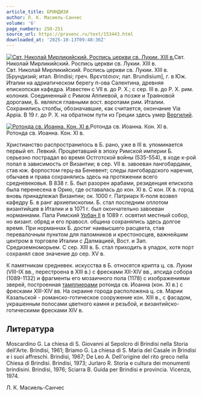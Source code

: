 ```yaml
---
article_title: БРИНДИЗИ
author: Л. К. Масиель-Санчес
volume: '6'
page_numbers: 250-251
source_url: https://pravenc.ru/text/153443.html
downloaded_at: '2025-10-13T09:48:36Z'
---
```


[![Свт. Николай Мирликийский. Роспись церкви св. Лукии. XIII в.](https://pravenc.ru/data/864/460/1234/i200.jpg "Кликните для увеличения картинки")](https://pravenc.ru/data/864/460/1234/i400.jpg)Свт. Николай Мирликийский. Роспись церкви св. Лукии. XIII в.  
Свт. Николай Мирликийский. Роспись церкви св. Лукии. XIII в.[Брундизий; итал. Brindisi; греч. Βρεντέσιον; лат. Brundisium], г. в Юж. Италии на адриатическом берегу п-ова Салентина, древняя епископская кафедра. Известен с VII в. до Р. Х.; с сер. III в. до Р. Х. рим. колония. Соединенный с Римом Аппиевой, а позже и Траяновой дорогами, Б. являлся главными вост. воротами рим. Италии. Сохранились столбы, обозначавшие, как считается, окончание Via Appia. В 19 г. до Р. Х. на обратном пути из Греции здесь умер [Вергилий](https://pravenc.ru/text/Вергилий.html).

[![Ротонда св. Иоанна. Кон. XI в.](https://pravenc.ru/data/746/460/1234/i200.jpg "Кликните для увеличения картинки")](https://pravenc.ru/data/746/460/1234/i400.jpg)Ротонда св. Иоанна. Кон. XI в.  
Ротонда св. Иоанна. Кон. XI в.

Христианство распространилось в Б. рано, уже в III в. упоминается первый еп. Левкий. Процветавший в эпоху Римской империи Б. серьезно пострадал во время Остготской войны (535-554), в ходе к-рой попал в зависимость от Византии; в сер. VII в. завоеван лангобардами, став юж. форпостом герц-ва Беневент; следы лангобардского наречия, обычаев и права сохранялись здесь на протяжении всего средневековья. В 838 г. Б. был разорен арабами, резиденция епископа была перенесена в Орию, где оставалась до кон. XI в. С кон. IX в. город вновь принадлежал Византии; ок. 1000 г. Патриарх К-поля возвел кафедру Б. в ранг архиепископии. Б. стал последним оплотом византийцев в Италии и в 1071 г. был окончательно завоеван норманнами. Папа Римский [Урбан II](<https://pravenc.ru/text/Урбан II.html>) в 1089 г. освятил местный собор, но визант. обряд и его правосл. община сохранялись здесь долгое время. При норманнах Б. достиг наивысшего расцвета, став перевалочным пунктом для паломников и крестоносцев, важнейшим центром в торговле Италии с Далмацией, Вост. и Зап. Средиземноморьем. С сер. XIII в. Б. стал приходить в упадок, хотя порт сохранял свое значение до сер. XV в.

К памятникам средневек. искусства в Б. относятся крипта ц. св. Лукии (VIII-IX вв., перестроена в XIII в.) с фресками XII-XIV вв., апсида собора (1089-1132) и фрагменты его мозаичного пола (1178) с изображениями зверей, построенная [тамплиерами](https://pravenc.ru/text/тамплиерами.html) ротонда св. Иоанна (кон. XI в.) с фресками XIII-XIV вв. На окраине города расположена ц. св. Марии Казальской - романско-готическое сооружение кон. XIII в., с фасадом, украшенным полосами цветного камня и резьбой, и византийско-готическими фресками XIV в.

## Литература

Moscardino G. La chiesa di S. Giovanni al Sepolcro di Brindisi nella Storia dell'Arte. Brindisi, 1961; Briamo G. La chiesa di S. Maria del Casale in Brindisi e i suoi affreschi. Brindisi, 1967; De Leo A. Dell'origine del rito greco nella Chiesa di Brindisi. Brindisi, 1973; Jurlaro R. Storia e cultura dei monumenti brindisini. Brindisi, 1976; Sciarra B. Guida per Brindisi e provincia. Vicenza, 1974.

Л. К. Масиель-Санчес
